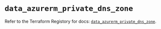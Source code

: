 # `data_azurerm_private_dns_zone`

Refer to the Terraform Registory for docs: [`data_azurerm_private_dns_zone`](https://www.terraform.io/docs/providers/azurerm/d/private_dns_zone).
